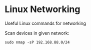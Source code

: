 # Linux Networking

Useful Linux commands for networking

Scan devices in given network:
```
sudo nmap -sP 192.168.88.0/24
```
